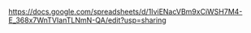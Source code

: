 https://docs.google.com/spreadsheets/d/1IviENacVBm9xCiWSH7M4-E_368x7WnTVIanTLNmN-QA/edit?usp=sharing